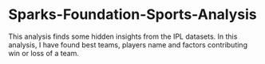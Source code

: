 # Sparks-Foundation-Sports-Analysis
This analysis finds some hidden insights from the IPL datasets. In this analysis, I have found best teams, players name and factors contributing win or loss of a team.
